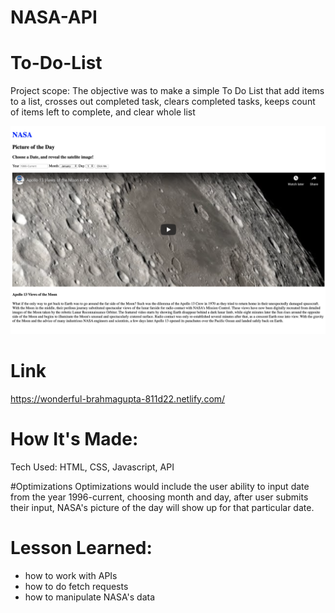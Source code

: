 # NASA-API
# To-Do-List
Project scope: The objective was to make a simple To Do List that add items to a list, crosses out completed task, clears completed tasks, keeps count of items left to complete, and clear whole list

![ screenshot of application](https://github.com/asiahbennettdev/NASA-API/blob/answer/images/nasa.png)


# Link
https://wonderful-brahmagupta-811d22.netlify.com/

# How It's Made: 
Tech Used: HTML, CSS, Javascript, API 

#Optimizations 
Optimizations would include the user ability to input date from the year 1996-current, choosing month and day, after user submits their input, NASA's picture of the day will show up for that particular date. 

# Lesson Learned: 
* how to work with APIs 
* how to do fetch requests
* how to manipulate NASA's data
